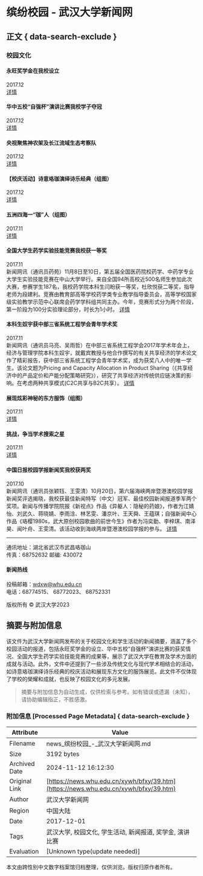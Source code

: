 # 缤纷校园 - 武汉大学新闻网

## 正文 { data-search-exclude }


### 校园文化

#### 永旺奖学金在我校设立
2017.12  
[详情](http://news.whu.edu.cn/info/1002/50271.htm)

#### 华中五校“自强杯”演讲比赛我校学子夺冠
2017.12  
[详情](http://news.whu.edu.cn/info/1002/50269.htm)

#### 央视聚焦神农架及长江流域生态考察队
2017.12  
[详情](http://news.whu.edu.cn/info/1002/50211.htm)

#### 【校庆活动】诗意珞珈演绎诗乐经典（组图）
2017.12  
[详情](http://news.whu.edu.cn/info/1002/50122.htm)

#### 五洲四海一“珈”人（组图）
2017.11  
[详情](http://news.whu.edu.cn/info/1002/49974.htm)

#### 全国大学生药学实验技能竞赛我校获一等奖
2017.11  
新闻网讯（通讯员药苑）11月8日至10日，第五届全国医药院校药学、中药学专业大学生实验技能竞赛在中山大学举行。来自全国94所高校近500名师生参加此次大赛，参赛学生187名，我校药学院本科生闫盼获一等奖，杜欣悦获二等奖，指导老师为段建利。竞赛由教育部高等学校药学类专业教学指导委员会，高等学校国家级实验教学示范中心联席会药学学科组共同主办。今年，竞赛形式分为两个阶段，第一阶段为100分实验理论部分，时长为1小时。
[详情](../../info/1007/49941.htm)

#### 本科生奴宇获中部三省系统工程学会青年学术奖
2017.11  
新闻网讯（通讯员马亮、吴雨哲）在中部三省系统工程学会2017年学术年会上，经济与管理学院本科生奴宇，就戴宾教授与他合作撰写的有关共享经济的学术论文作了精彩报告，获中部三省系统工程学会青年学术奖，成为获奖八人中的唯一学生。该论文题为Pricing and Capacity Allocation in Product Sharing（《共享经济中的产品定价和产能分配策略研究》），研究了共享经济对传统供应链决策的影响。在考虑两种共享模式(C2C共享与B2C共享）。
[详情](../../info/1007/49924.htm)

#### 展现炫彩神秘的东方服饰（组图）
2017.11  
[详情](http://news.whu.edu.cn/info/1002/49831.htm)

#### 挑战，争当学术搜索之星
2017.11  
[详情](http://news.whu.edu.cn/info/1002/49796.htm)

#### 中国日报校园学报新闻奖我校获两奖
2017.10  
新闻网讯（通讯员张颖钰、王雯清）10月20日，第六届海峡两岸暨港澳校园学报新闻奖评选揭晓，我校获最佳新闻特写（中文）冠军、最佳校园新闻报道季军两个奖项。新闻与传播学院院报《新视点》作品《异躯人：隐秘的药娘》，作者为江婧怡、刘武久、蒋晓婧、李雨浛、林艺雯、潘京叶、王天舜、王蕴琪；自强新闻中心作品《珞樱1980s，武大原创校园歌曲的前世今生》作者为冯奕勤、李梓琪、南泽昊、闻叶舟、王雯清。该活动收到海峡两岸暨港澳校园学报的参与。
[详情](../../info/1007/49723.htm)

---

通讯地址：湖北省武汉市武昌珞珈山  
传真：68752632 邮编: 430072  

#### 新闻热线
投稿邮箱：wdxw@whu.edu.cn  
电话：68774515、 68772023、 68752331  

版权所有 © 武汉大学2023

## 摘要与附加信息

<!-- tcd_abstract -->
该文件为武汉大学新闻网发布的关于校园文化和学生活动的新闻摘要，涵盖了多个校园活动的报道，包括永旺奖学金的设立、华中五校“自强杯”演讲比赛的获奖情况、全国大学生药学实验技能竞赛的成果等，展示了武汉大学在教育及学术方面的成就与活动。此外，文件中还提到了一些涉及传统文化与现代学术相结合的活动，如诗意珞珈演绎诗乐经典的校庆活动和展现东方文化的服饰展览。此文件不仅体现了学校的榮耀和成就，也反映了校园文化的多元发展。
<!-- tcd_abstract_end -->

> 摘要与附加信息为自动生成，仅供检索与参考。如有错误或遗漏（未知），请协助编辑指正，不胜感激。

### 附加信息 [Processed Page Metadata] { data-search-exclude }

| Attribute       | Value                                  |
|-----------------|----------------------------------------|
| Filename        | news_缤纷校园_-_武汉大学新闻网.md                             |
| Size            | 3192 bytes                           |
| Archived Date   | 2024-11-12 16:12:30                             |
| Original Link   | [https://news.whu.edu.cn/xywh/bfxy/39.htm](https://news.whu.edu.cn/xywh/bfxy/39.htm)                       |
| Author          | 武汉大学新闻网                               |
| Region          | 中国大陆                               |
| Date            | 2017-12-01                                 |
| Tags            | 武汉大学, 校园文化, 学生活动, 新闻报道, 奖学金, 演讲比赛                                 |
| Evaluation            | [Unknown type(update needed)]                                 |
<!-- tcd_table_end -->

本文由跨性别中文数字档案馆归档整理，仅供浏览。版权归原作者所有。
